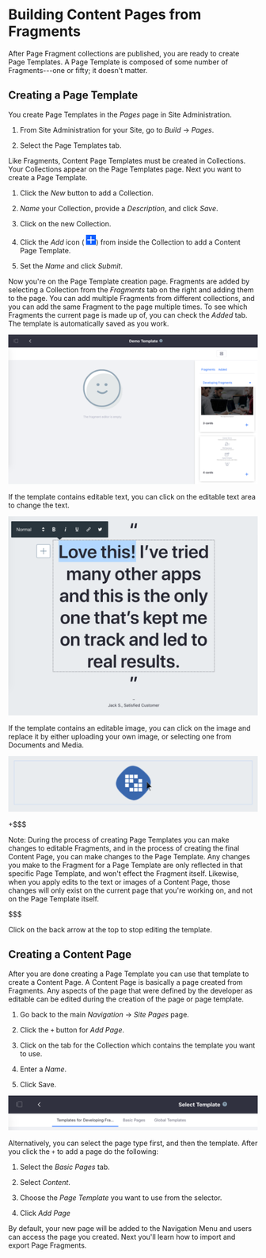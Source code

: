 # Building Content Pages from Fragments [](id=building-content-pages-from-fragments)

After Page Fragment collections are published, you are ready to create Page
Templates.  A Page Template is composed of some number of Fragments---one or
fifty; it doesn't matter.

## Creating a Page Template [](id=creating-a-page-template)

You create Page Templates in the *Pages* page in Site Administration.

1.  From Site Administration for your Site, go to *Build* &rarr; *Pages*.

2.  Select the Page Templates tab.

Like Fragments, Content Page Templates must be created in Collections. Your
Collections appear on the Page Templates page. Next you want to create a Page
Template.

1.  Click the *New* button to add a Collection.

2.  *Name* your Collection, provide a *Description*, and click *Save*.

3.  Click on the new Collection.

4.  Click the *Add* icon (
    ![Add Page Template](../../../../../../images/icon-add.png)) 
    from inside the Collection to add a Content Page Template.

5.  Set the *Name* and click *Submit*.

Now you're on the Page Template creation page. Fragments are added by selecting 
a Collection from the *Fragments* tab on the right and adding them to the page. 
You can add multiple Fragments from different collections, and you can add the 
same Fragment to the page multiple times. To see which Fragments the current 
page is made up of, you can check the *Added* tab. The template is 
automatically saved as you work.

![Figure 1: The Page Template Creation page.](../../../../../../images/content-page-template-creation.png)

If the template contains editable text, you can click on the editable text area to change the text.

![Figure 2: Editing text inline.](../../../../../../images/edit-text-inline.png)

If the template contains an editable image, you can click on the image and 
replace it by either uploading your own image, or selecting one from Documents 
and Media.

![Figure 3: When you mouse over an editable image a blue outline will appear. You can replace it by clicking on it.](../../../../../../images/edit-image-inline.png)

+$$$

Note: During the process of creating Page Templates you can make changes to editable Fragments, and in the process of creating the final Content Page, you can make changes to the Page Template. Any changes you make to the Fragment for a Page Template are only reflected in that specific Page Template, and won't effect the Fragment itself. Likewise, when you apply edits to the text or images of a Content Page, those changes will only exist on the current page that you're working on, and not on the Page Template itself.

$$$

Click on the back arrow at the top to stop editing the template.

## Creating a Content Page [](id=creating-a-content-page)

After you are done creating a Page Template you can use that template to create 
a Content Page. A Content Page is basically a page created from Fragments. Any 
aspects of the page that were defined by the developer as editable can be 
edited during the creation of the page or page template.

1.  Go back to the main *Navigation* &rarr; *Site Pages* page.

2.  Click the `+` button for *Add Page*.

3.  Click on the tab for the Collection which contains the template you want to 
    use.

3.  Enter a *Name*.

4.  Click Save.

![Figure 4: Selecting you page template.](../../../../../../images/selecting-template.png)

Alternatively, you can select the page type first, and then the template. After you click the `+` to add a page do the following:

1.  Select the *Basic Pages* tab.

2.  Select *Content*.

3.  Choose the *Page Template* you want to use from the selector.

4.  Click *Add Page*
    
By default, your new page will be added to the Navigation Menu and users can 
access the page you created. Next you'll learn how to import and export 
Page Fragments.
